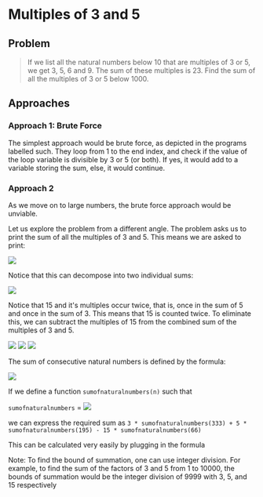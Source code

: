 # Multiples of 3 and 5  

## Problem  

> If we list all the natural numbers below 10 that are multiples of 3 or 5, we get 3, 5, 6 and 9. The sum of these multiples is 23.
> Find the sum of all the multiples of 3 or 5 below 1000.

## Approaches

### Approach 1: Brute Force  

The simplest approach would be brute force, as depicted in the programs labelled
such. They loop from 1 to the end index, and check if the value of the loop
variable is divisible by 3 or 5 (or both). If yes, it would add to a variable
storing the sum, else, it would continue.

### Approach 2

As we move on to large numbers, the brute force approach would be unviable.  

Let us explore the problem from a different angle. The problem asks us to print
the sum of all the multiples of 3 and 5. This means we are asked to print:

<img src="https://render.githubusercontent.com/render/math?math=Sum%20=%203%20%2B%205%20%20%2B%206%20%2B%209%20%2B%2010%20%2B%2012%20%2B%2015%20%2B%20...%20%2B%20999">

Notice that this can decompose into two individual sums:

<img src="https://render.githubusercontent.com/render/math?math=Sum%20=%20(3%20%2B%206%20%2B%209%20%2B%2012%20%2B%2015%20%2B%20...%20%2B%20999)%20%2B%20(5%20%2B%2010%20%2B%2015%20%2B%2020%20%2B%20...%20%2B%20995)">

Notice that 15 and it's multiples occur twice, that is, once in the sum of 5 and
once in the sum of 3. This means that 15 is counted twice. To eliminate this, we
can subtract the multiples of 15 from the combined sum of the multiples of 3 and
5.

<img src="https://render.githubusercontent.com/render/math?math=Sum%20=%20(3%20%2B%206%20%2B%209%20%2B%2012%20%2B%2015%20%2B%20...%20%2B%20999)%20%2B%20(5%20%2B%2010%20%2B%2015%20%2B%2020%20%2B%20...%20%2B%20195)%20-%20(15%20%2B%2030%20%2B%2045%20%2B%2060%20%2B%20...%20%2B%20995)"> 

<img src="https://render.githubusercontent.com/render/math?math=3(1%20%2B%202%20%2B%203%20%2B%204%20%2B%205%20%2B%20...%20%2B%20333)%20%2B%205(1%20%2B%202%20%2B%203%20%2B%204%20%2B%20...%20%2B%20195)%20-%2015(1%20%2B%202%20%2B%203%20%2B%204%20%2B%20...%20%2B%2066)">
<img src="https://render.githubusercontent.com/render/math?math=Sum = 3\sum_{i = 1}^{333} i %2B 5\sum_{i = 1}^{195} i - 15\sum_{i = 1}^{66} i">

The sum of consecutive natural numbers is defined by the formula:

<img src="https://render.githubusercontent.com/render/math?math=Sum = \sum_{i = 1}^{n} i = \frac{n(n + 1)}{2})">

If we define a function `sumofnaturalnumbers(n)` such that  

`sumofnaturalnumbers` = <img src="https://render.githubusercontent.com/render/math?math=\frac{n(n %2B 1)}{2}">

we can express the required sum as  `3 * sumofnaturalnumbers(333) + 5 * sumofnaturalnumbers(195) - 15 *
sumofnaturalnumbers(66)`

This can be calculated very easily by plugging in the formula

Note: To find the bound of summation, one can use integer division.
For example, to find the sum of the factors of 3 and 5 from 1 to 10000, the
bounds of summation would be the integer division of 9999 with 3, 5, and 15 respectively
